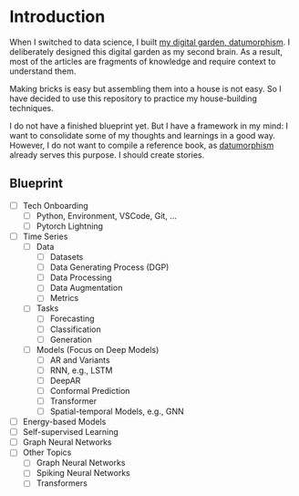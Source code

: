 # Introduction


When I switched to data science, I built [my digital garden, datumorphism](https://datumorphism.leima.is/). I deliberately designed this digital garden as my second brain. As a result, most of the articles are fragments of knowledge and require context to understand them.

Making bricks is easy but assembling them into a house is not easy. So I have decided to use this repository to practice my house-building techniques.

I do not have a finished blueprint yet. But I have a framework in my mind: I want to consolidate some of my thoughts and learnings in a good way. However, I do not want to compile a reference book, as [datumorphism](https://datumorphism.leima.is/) already serves this purpose. I should create stories.


## Blueprint

- [ ] Tech Onboarding
  - [ ] Python, Environment, VSCode, Git, ...
  - [ ] Pytorch Lightning
- [ ] Time Series
  - [ ] Data
    - [ ] Datasets
    - [ ] Data Generating Process (DGP)
    - [ ] Data Processing
    - [ ] Data Augmentation
    - [ ] Metrics
  - [ ] Tasks
    - [ ] Forecasting
    - [ ] Classification
    - [ ] Generation
  - [ ] Models (Focus on Deep Models)
    - [ ] AR and Variants
    - [ ] RNN, e.g., LSTM
    - [ ] DeepAR
    - [ ] Conformal Prediction
    - [ ] Transformer
    - [ ] Spatial-temporal Models, e.g., GNN
- [ ] Energy-based Models
- [ ] Self-supervised Learning
- [ ] Graph Neural Networks
- [ ] Other Topics
  - [ ] Graph Neural Networks
  - [ ] Spiking Neural Networks
  - [ ] Transformers
